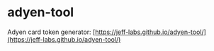# adyen-tool
Adyen card token generator: [https://jeff-labs.github.io/adyen-tool/](https://jeff-labs.github.io/adyen-tool/)
